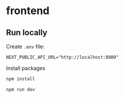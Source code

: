 # frontend

## Run locally
Create `.env` file:
```
NEXT_PUBLIC_API_URL="http://localhost:8000"
```

Install packages
```sh
npm install
```

```sh
npm run dev
```